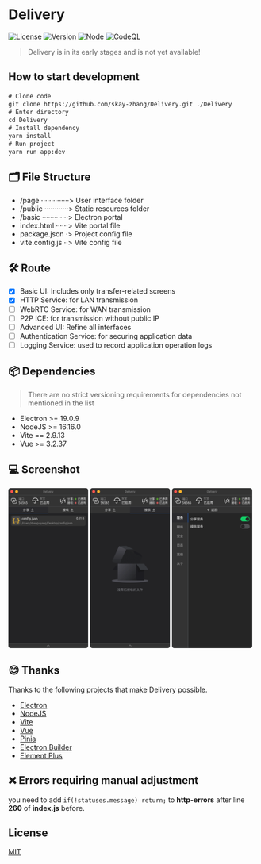 # Delivery

[![License](https://img.shields.io/badge/license-MIT-brightgreen.svg)](LICENSE)
![Version](https://img.shields.io/badge/dev-0.0.1-red.svg)
[![Node](https://img.shields.io/badge/node-%E2%89%A516.16.0-blue.svg)](https://nodejs.org/)
[![CodeQL](https://github.com/skay-zhang/Delivery/workflows/CodeQL/badge.svg)](https://github.com/skay-zhang/Delivery/security/code-scanning)

> Delivery is in its early stages and is not yet available!

## How to start development

```shell
# Clone code
git clone https://github.com/skay-zhang/Delivery.git ./Delivery
# Enter directory
cd Delivery
# Install dependency
yarn install
# Run project
yarn run app:dev
```

## 🗂 File Structure

* /page ··············> User interface folder
* /public ············> Static resources folder
* /basic ·············> Electron portal
* index.html ······> Vite portal file
* package.json ·> Project config file
* vite.config.js ··> Vite config file

## 🛠 Route

* [X] Basic UI: Includes only transfer-related screens
* [X] HTTP Service: for LAN transmission
* [ ] WebRTC Service: for WAN transmission
* [ ] P2P ICE: for transmission without public IP
* [ ] Advanced UI: Refine all interfaces
* [ ] Authentication Service: for securing application data
* [ ] Logging Service: used to record application operation logs

## 📦 Dependencies

> There are no strict versioning requirements for dependencies not mentioned in the list

* Electron >= 19.0.9
* NodeJS >= 16.16.0
* Vite == 2.9.13
* Vue >= 3.2.37

## 💻 Screenshot

<div>
  <img src="doc/screenshot/share.png" width="32%" />
  <img src="doc/screenshot/receive.png" width="32%" />
  <img src="doc/screenshot/setting.png" width="32%" />
</div>

## 😊 Thanks
Thanks to the following projects that make Delivery possible.

* [Electron](https://github.com/electron/electron)
* [NodeJS](https://github.com/nodejs/node)
* [Vite](https://github.com/vitejs/vite)
* [Vue](https://github.com/vuejs/vue)
* [Pinia](https://github.com/vuejs/pinia)
* [Electron Builder](https://github.com/electron-userland/electron-builder)
* [Element Plus](https://github.com/element-plus/element-plus)

## ❌ Errors requiring manual adjustment

you need to add `if(!statuses.message) return;` to **http-errors** after line **260** of **index.js** before.

## License

[MIT](LICENSE)